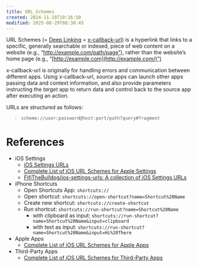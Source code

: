 ```yaml
---
title: URL_Schemes
created: 2024-11-18T10:16:50
modified: 2025-08-29T08:30:45
---
```


URL Schemes (= [Deep Linking](https://en.wikipedia.org/wiki/Deep_linking) = [x-callback-url](https://x-callback-url.com/)) is a hyperlink that links to a specific, generally searchable or indexed, piece of web content on a website (e.g., “http://example.com/path/page”), rather than the website’s home page (e.g., “[http://example.com](http://example.com/)”)

x-callback-url is originally for handling errors and communication between different apps. Using x-callback-url, _source_ apps can launch other apps passing data and context information, and also provide parameters instructing the _target_ app to return data and control back to the source app after executing an action.

URLs are structured as follows:

> `scheme://user:password@host:port/path?query#fragment`

# References

* iOS Settings
	* [iOS Settings URLs](https://github.com/FifiTheBulldog/ios-settings-urls/blob/master/settings-urls.md)
	* [Complete List of iOS URL Schemes for Apple Settings](https://medium.com/@contact.jmeyers/complete-list-of-ios-url-schemes-for-apple-settings-always-updated-20871139d72f)
	* [FifiTheBulldog/ios-settings-urls: A collection of iOS Settings URLs](https://github.com/FifiTheBulldog/ios-settings-urls)
* iPhone Shortcuts
	* Open Shortcuts App: `shortcuts://`
	* Open shortcut: `shortcuts://open-shortcut?name=Shortcut%20Name`
	* Create new shortcut: `shortcuts://create-shortcut`
	* Run shortcut: `shortcuts://run-shortcut?name=Shortcut%20Name`
	  * with clipboard as input: `shortcuts://run-shortcut?name=Shortcut%20Name&input=clipboard`
	  * with text as input: `shortcuts://run-shortcut?name=Shortcut%20Name&input=Hi%20There`
* Apple Apps
	* [Complete List of iOS URL Schemes for Apple Apps](https://medium.com/p/800c64f450f)
* Third-Party Apps
	* [Complete List of iOS URL Schemes for Third-Party Apps](https://medium.com/p/5663ef15bdff)
